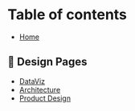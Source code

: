 # Table of contents

* [Home](README.md)

## 🎨 Design Pages

* [DataViz](design-pages/dataviz.md)
* [Architecture](design-pages/architecture.md)
* [Product Design](design-pages/product-design.md)
